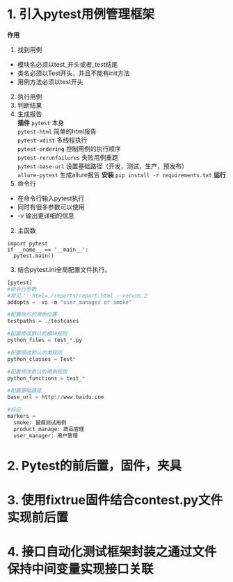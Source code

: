 # 1. 引入pytest用例管理框架
**作用**
1. 找到用例  
  - 模块名必须以test_开头或者_test结尾  
  - 类名必须以Test开头，并且不能有init方法  
  - 用例方法必须以test开头  
2. 执行用例
3. 判断结果
4. 生成报告  
**插件**
`pytest` 本身  
`pytest-html` 简单的html报告  
`pytest-xdist` 多线程执行  
`pytest-ordering` 控制用例的执行顺序  
`pytest-rerunfailures` 失败用例重跑  
`pytest-base-url` 设置基础路径（开发，测试，生产，预发布）  
`allure-pytest` 生成allure报告
**安装**
`pip install -r requirements.txt`
**运行**
1. 命令行
  - 在命令行输入pytest执行
  - 同时有很多参数可以使用
  - -v 输出更详细的信息
2. 主函数
```
import pytest
if __name__ == '__main__':
  pytest.main()
```
3. 结合pytest.ini全局配置文件执行。
``` python
[pytest]
#命令行参数
#常见：--html=./reports/report.html --reruns 2
addopts = -vs -m "user_manager or smoke"

#配置执行的用例位置
testpaths = ./testcases

#配置修改默认的模块规则
python_files = test_*.py

#配置修改默认的类规则
python_classes = Test*

#配置修改默认的用例规则
python_functions = test_*

#配置基础路径
base_url = http://www.baidu.com

#标记
markers =
  smoke: 冒烟测试用例
  product_manage: 商品管理
  user_manager: 用户管理
```
# 2. Pytest的前后置，固件，夹具
# 3. 使用fixtrue固件结合contest.py文件实现前后置
# 4. 接口自动化测试框架封装之通过文件保持中间变量实现接口关联
